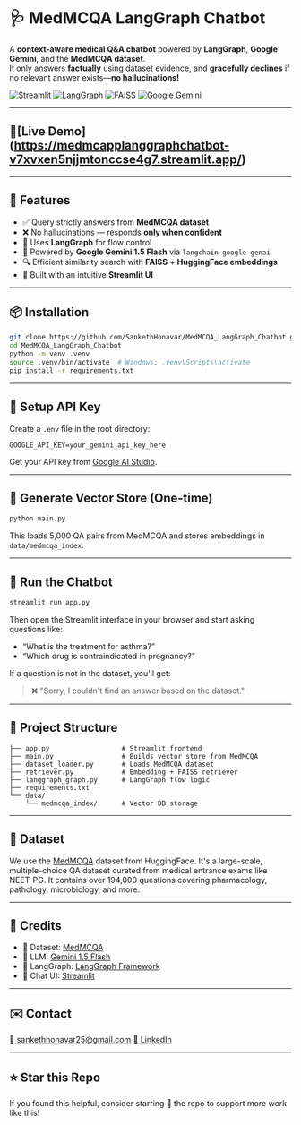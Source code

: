 # 🩺 MedMCQA LangGraph Chatbot

A **context-aware medical Q&A chatbot** powered by **LangGraph**, **Google Gemini**, and the **MedMCQA dataset**.  
It only answers **factually** using dataset evidence, and **gracefully declines** if no relevant answer exists—**no hallucinations!**

![Streamlit](https://img.shields.io/badge/Built%20with-Streamlit-orange?style=for-the-badge)
![LangGraph](https://img.shields.io/badge/Uses-LangGraph-blue?style=for-the-badge)
![FAISS](https://img.shields.io/badge/VectorDB-FAISS-green?style=for-the-badge)
![Google Gemini](https://img.shields.io/badge/LLM-Google%20Gemini-red?style=for-the-badge)

---
## 🔗[Live Demo] (https://medmcapplanggraphchatbot-v7xvxen5njjmtonccse4g7.streamlit.app/)
---

## 🚀 Features

- ✅ Query strictly answers from **MedMCQA dataset**
- ❌ No hallucinations — responds **only when confident**
- 💬 Uses **LangGraph** for flow control
- 🧠 Powered by **Google Gemini 1.5 Flash** via `langchain-google-genai`
- 🔍 Efficient similarity search with **FAISS** + **HuggingFace embeddings**
- 🧾 Built with an intuitive **Streamlit UI**

---

## 📦 Installation

```bash
git clone https://github.com/SankethHonavar/MedMCQA_LangGraph_Chatbot.git
cd MedMCQA_LangGraph_Chatbot
python -m venv .venv
source .venv/bin/activate  # Windows: .venv\Scripts\activate
pip install -r requirements.txt
````

---

## 🔐 Setup API Key

Create a `.env` file in the root directory:

```env
GOOGLE_API_KEY=your_gemini_api_key_here
```

Get your API key from [Google AI Studio](https://aistudio.google.com/app/apikey).

---

## 🧠 Generate Vector Store (One-time)

```bash
python main.py
```

This loads 5,000 QA pairs from MedMCQA and stores embeddings in `data/medmcqa_index`.

---

## 💬 Run the Chatbot

```bash
streamlit run app.py
```

Then open the Streamlit interface in your browser and start asking questions like:

* “What is the treatment for asthma?”
* “Which drug is contraindicated in pregnancy?”

If a question is not in the dataset, you'll get:

> ❌ "Sorry, I couldn't find an answer based on the dataset."

---

## 📁 Project Structure

```
├── app.py                  # Streamlit frontend
├── main.py                 # Builds vector store from MedMCQA
├── dataset_loader.py       # Loads MedMCQA dataset
├── retriever.py            # Embedding + FAISS retriever
├── langgraph_graph.py      # LangGraph flow logic
├── requirements.txt
└── data/
    └── medmcqa_index/      # Vector DB storage
```

---

## 🧪 Dataset

We use the [MedMCQA](https://huggingface.co/datasets/medmcqa) dataset from HuggingFace.
It's a large-scale, multiple-choice QA dataset curated from medical entrance exams like NEET-PG. It contains over 194,000 questions covering pharmacology, pathology, microbiology, and more.

---

## 🤝 Credits

* 🧠 Dataset: [MedMCQA](https://huggingface.co/datasets/medmcqa)
* 🤖 LLM: [Gemini 1.5 Flash](https://aistudio.google.com/)
* 🔗 LangGraph: [LangGraph Framework](https://www.langgraph.dev/)
* 💬 Chat UI: [Streamlit](https://streamlit.io)

---

## ✉️ Contact

[📧 sankethhonavar25@gmail.com](mailto:sankethhonavar25@gmail.com)
[🔗 LinkedIn](https://linkedin.com/in/sankethhonavar)

---

## ⭐ Star this Repo

If you found this helpful, consider starring 🌟 the repo to support more work like this!

```
